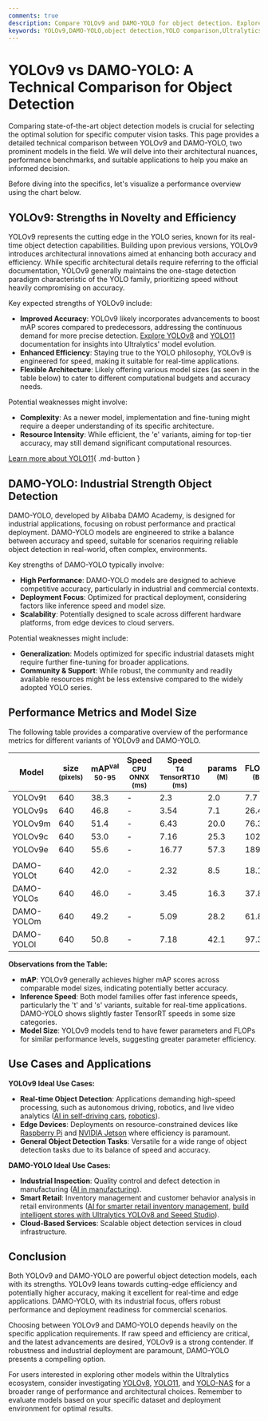 ```yaml
---
comments: true
description: Compare YOLOv9 and DAMO-YOLO for object detection. Explore their accuracy, efficiency, benchmarks, and best use cases to choose your ideal solution.
keywords: YOLOv9,DAMO-YOLO,object detection,YOLO comparison,Ultralytics,computer vision,model benchmarks,AI models,real-time detection
---
```


# YOLOv9 vs DAMO-YOLO: A Technical Comparison for Object Detection

Comparing state-of-the-art object detection models is crucial for selecting the optimal solution for specific computer vision tasks. This page provides a detailed technical comparison between YOLOv9 and DAMO-YOLO, two prominent models in the field. We will delve into their architectural nuances, performance benchmarks, and suitable applications to help you make an informed decision.

Before diving into the specifics, let's visualize a performance overview using the chart below.

<script async src="https://cdn.jsdelivr.net/npm/chart.js"></script>
<script defer src="../../javascript/benchmark.js"></script>

<canvas id="modelComparisonChart" width="1024" height="400" active-models='["YOLOv9", "DAMO-YOLO"]'></canvas>

## YOLOv9: Strengths in Novelty and Efficiency

YOLOv9 represents the cutting edge in the YOLO series, known for its real-time object detection capabilities. Building upon previous versions, YOLOv9 introduces architectural innovations aimed at enhancing both accuracy and efficiency. While specific architectural details require referring to the official documentation, YOLOv9 generally maintains the one-stage detection paradigm characteristic of the YOLO family, prioritizing speed without heavily compromising on accuracy.

Key expected strengths of YOLOv9 include:

- **Improved Accuracy**: YOLOv9 likely incorporates advancements to boost mAP scores compared to predecessors, addressing the continuous demand for more precise detection. [Explore YOLOv8](https://www.ultralytics.com/yolo) and [YOLO11](https://docs.ultralytics.com/models/yolo11/) documentation for insights into Ultralytics' model evolution.
- **Enhanced Efficiency**: Staying true to the YOLO philosophy, YOLOv9 is engineered for speed, making it suitable for real-time applications.
- **Flexible Architecture**: Likely offering various model sizes (as seen in the table below) to cater to different computational budgets and accuracy needs.

Potential weaknesses might involve:

- **Complexity**: As a newer model, implementation and fine-tuning might require a deeper understanding of its specific architecture.
- **Resource Intensity**: While efficient, the 'e' variants, aiming for top-tier accuracy, may still demand significant computational resources.

[Learn more about YOLO11](https://docs.ultralytics.com/models/yolo11/){ .md-button }

## DAMO-YOLO: Industrial Strength Object Detection

DAMO-YOLO, developed by Alibaba DAMO Academy, is designed for industrial applications, focusing on robust performance and practical deployment. DAMO-YOLO models are engineered to strike a balance between accuracy and speed, suitable for scenarios requiring reliable object detection in real-world, often complex, environments.

Key strengths of DAMO-YOLO typically involve:

- **High Performance**: DAMO-YOLO models are designed to achieve competitive accuracy, particularly in industrial and commercial contexts.
- **Deployment Focus**: Optimized for practical deployment, considering factors like inference speed and model size.
- **Scalability**: Potentially designed to scale across different hardware platforms, from edge devices to cloud servers.

Potential weaknesses might include:

- **Generalization**: Models optimized for specific industrial datasets might require further fine-tuning for broader applications.
- **Community & Support**: While robust, the community and readily available resources might be less extensive compared to the widely adopted YOLO series.

## Performance Metrics and Model Size

The following table provides a comparative overview of the performance metrics for different variants of YOLOv9 and DAMO-YOLO.

| Model      | size<br><sup>(pixels) | mAP<sup>val<br>50-95 | Speed<br><sup>CPU ONNX<br>(ms) | Speed<br><sup>T4 TensorRT10<br>(ms) | params<br><sup>(M) | FLOPs<br><sup>(B) |
| ---------- | --------------------- | -------------------- | ------------------------------ | ----------------------------------- | ------------------ | ----------------- |
| YOLOv9t    | 640                   | 38.3                 | -                              | 2.3                                 | 2.0                | 7.7               |
| YOLOv9s    | 640                   | 46.8                 | -                              | 3.54                                | 7.1                | 26.4              |
| YOLOv9m    | 640                   | 51.4                 | -                              | 6.43                                | 20.0               | 76.3              |
| YOLOv9c    | 640                   | 53.0                 | -                              | 7.16                                | 25.3               | 102.1             |
| YOLOv9e    | 640                   | 55.6                 | -                              | 16.77                               | 57.3               | 189.0             |
|            |                       |                      |                                |                                     |                    |                   |
| DAMO-YOLOt | 640                   | 42.0                 | -                              | 2.32                                | 8.5                | 18.1              |
| DAMO-YOLOs | 640                   | 46.0                 | -                              | 3.45                                | 16.3               | 37.8              |
| DAMO-YOLOm | 640                   | 49.2                 | -                              | 5.09                                | 28.2               | 61.8              |
| DAMO-YOLOl | 640                   | 50.8                 | -                              | 7.18                                | 42.1               | 97.3              |

**Observations from the Table:**

- **mAP**: YOLOv9 generally achieves higher mAP scores across comparable model sizes, indicating potentially better accuracy.
- **Inference Speed**: Both model families offer fast inference speeds, particularly the 't' and 's' variants, suitable for real-time applications. DAMO-YOLO shows slightly faster TensorRT speeds in some size categories.
- **Model Size**: YOLOv9 models tend to have fewer parameters and FLOPs for similar performance levels, suggesting greater parameter efficiency.

## Use Cases and Applications

**YOLOv9 Ideal Use Cases:**

- **Real-time Object Detection**: Applications demanding high-speed processing, such as autonomous driving, robotics, and live video analytics ([AI in self-driving cars](https://www.ultralytics.com/solutions/ai-in-self-driving), [robotics](https://www.ultralytics.com/glossary/robotics)).
- **Edge Devices**: Deployments on resource-constrained devices like [Raspberry Pi](https://docs.ultralytics.com/guides/raspberry-pi/) and [NVIDIA Jetson](https://docs.ultralytics.com/guides/nvidia-jetson/) where efficiency is paramount.
- **General Object Detection Tasks**: Versatile for a wide range of object detection tasks due to its balance of speed and accuracy.

**DAMO-YOLO Ideal Use Cases:**

- **Industrial Inspection**: Quality control and defect detection in manufacturing ([AI in manufacturing](https://www.ultralytics.com/solutions/ai-in-manufacturing)).
- **Smart Retail**: Inventory management and customer behavior analysis in retail environments ([AI for smarter retail inventory management](https://www.ultralytics.com/blog/ai-for-smarter-retail-inventory-management), [build intelligent stores with Ultralytics YOLOv8 and Seeed Studio](https://www.ultralytics.com/event/build-intelligent-stores-with-ultralytics-yolov8-and-seeed-studio)).
- **Cloud-Based Services**: Scalable object detection services in cloud infrastructure.

## Conclusion

Both YOLOv9 and DAMO-YOLO are powerful object detection models, each with its strengths. YOLOv9 leans towards cutting-edge efficiency and potentially higher accuracy, making it excellent for real-time and edge applications. DAMO-YOLO, with its industrial focus, offers robust performance and deployment readiness for commercial scenarios.

Choosing between YOLOv9 and DAMO-YOLO depends heavily on the specific application requirements. If raw speed and efficiency are critical, and the latest advancements are desired, YOLOv9 is a strong contender. If robustness and industrial deployment are paramount, DAMO-YOLO presents a compelling option.

For users interested in exploring other models within the Ultralytics ecosystem, consider investigating [YOLOv8](https://docs.ultralytics.com/models/yolov8/), [YOLO11](https://docs.ultralytics.com/models/yolo11/), and [YOLO-NAS](https://docs.ultralytics.com/models/yolo-nas/) for a broader range of performance and architectural choices. Remember to evaluate models based on your specific dataset and deployment environment for optimal results.
